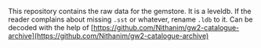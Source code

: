 This repository contains the raw data for the gemstore.
It is a leveldb.
If the reader complains about missing `.sst` or whatever, rename `.ldb` to it.
Can be decoded with the help of [https://github.com/Nithanim/gw2-catalogue-archive](https://github.com/Nithanim/gw2-catalogue-archive)
